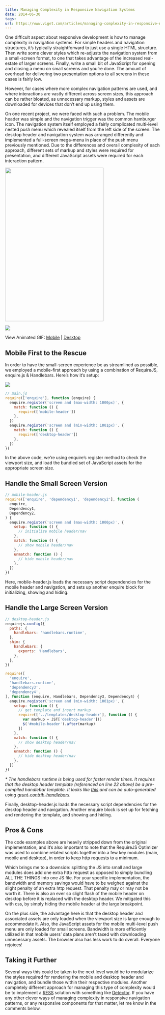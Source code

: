 ```yaml
---
title: Managing Complexity in Responsive Navigation Systems
date: 2014-06-30
tags:
url: https://www.viget.com/articles/managing-complexity-in-responsive-navigation-systems/
---
```


One difficult aspect about responsive development is how to manage complexity in navigation systems. For simple headers and navigation structures, it’s typically straightforward to just use a single HTML structure. Then write some clever styles which re-adjusts the navigation system from a small-screen format, to one that takes advantage of the increased real-estate of larger screens. Finally, write a small bit of JavaScript for opening and closing a menu on small screens and you’re done. The amount of overhead for delivering two presentation options to all screens in these cases is fairly low.

However, for cases where more complex navigation patterns are used, and where interactions are vastly different across screen sizes, this approach can be rather bloated, as unnecessary markup, styles and assets are downloaded for devices that don’t end up using them.

On one recent project, we were faced with such a problem. The mobile header was simple and the navigation trigger was the common hamburger icon. The navigation system itself employed a fairly complicated multi-level nested push menu which revealed itself from the left side of the screen. The desktop header and navigation system was arranged differently and implemented a full-screen mega-menu in place of the push menu previously mentioned. Due to the differences and overall complexity of each approach, different sets of markup and styles were required for presentation, and different JavaScript assets were required for each interaction pattern.

<img
  src="https://viget.com/uploads/image/blog/header-nav-mobile.png"
  width="320"
  height="500"
  alt=""
/>

![](https://viget.com/uploads/image/blog/header-nav-desktop.png)

View Animated GIF: [Mobile](https://viget.com/uploads/image/blog/header-nav-mobile.gif) | [Desktop](https://viget.com/uploads/image/blog/header-nav-desktop.gif)

## Mobile First to the Rescue

In order to have the small-screen experience be as streamlined as possible, we employed a mobile-first approach by using a combination of RequireJS, enquire.js & Handlebars. Here’s how it’s setup:

![](https://viget.com/uploads/image/blog/header-nav-chart.png)

```js
// main.js
require(['enquire'], function (enquire) {
  enquire.register('screen and (max-width: 1000px)', {
    match: function () {
      require(['mobile-header'])
    },
  })
  enquire.register('screen and (min-width: 1001px)', {
    match: function () {
      require(['desktop-header'])
    },
  })
})
```

In the above code, we’re using enquire’s register method to check the viewport size, and load the bundled set of JavaScript assets for the appropriate screen size.

## Handle the Small Screen Version

```js
// mobile-header.js
require(['enquire', 'dependency1', 'dependency2'], function (
  enquire,
  Dependency1,
  Dependency2,
) {
  enquire.register('screen and (max-width: 1000px)', {
    setup: function () {
      // initialize mobile header/nav
    },
    match: function () {
      // show mobile header/nav
    },
    unmatch: function () {
      // hide mobile header/nav
    },
  })
})
```

Here, mobile-header.js loads the necessary script dependencies for the mobile header and navigation, and sets up another enquire block for initializing, showing and hiding.

## Handle the Large Screen Version

```js
// desktop-header.js
requirejs.config({
  paths: {
    handlebars: 'handlebars.runtime',
  },
  shim: {
    handlebars: {
      exports: 'Handlebars',
    },
  },
})

require([
  'enquire',
  'handlebars.runtime',
  'dependency3',
  'dependency4',
], function (enquire, Handlebars, Dependency3, Dependency4) {
  enquire.register('screen and (min-width: 1001px)', {
    setup: function () {
      // get template and insert markup
      require(['../templates/desktop-header'], function () {
        var markup = JST['desktop-header']()
        $('#mobile-header').after(markup)
      })
    },
    match: function () {
      // show desktop header/nav
    },
    unmatch: function () {
      // hide desktop header/nav
    },
  })
})
```

_\* The handlebars runtime is being used for faster render times. It requires that the desktop header template (referenced on line 22 above) be a pre-compiled handlebar template. It looks like [this](http://laravel.io/bin/4XMw8) and can be auto-generated using [grunt-contrib-handlebars](https://github.com/gruntjs/grunt-contrib-handlebars)._

Finally, desktop-header.js loads the necessary script dependencies for the desktop header and navigation. Another enquire block is set up for fetching and rendering the template, and showing and hiding.

## Pros & Cons

The code examples above are heavily stripped down from the original implementation, and it’s also important to note that the RequireJS Optimizer was used to combine related scripts together into a few key modules (main, mobile and desktop), in order to keep http requests to a minimum.

Which brings me to a downside: splitting the JS into small and large modules does add one extra http request as opposed to simply bundling ALL THE THINGS into one JS file. For your specific implementation, the bandwidth and memory savings would have to be weighed against the slight penalty of an extra http request. That penalty may or may not be worth it. There is also an ever so slight flash of the mobile header on desktop before it is replaced with the desktop header. We mitigated this with css, by simply hiding the mobile header at the large breakpoint.

On the plus side, the advantage here is that the desktop header and associated assets are only loaded when the viewport size is large enough to accommodate it. Also, the JavaScript assets for the mobile multi-level push menu are only loaded for small screens. Bandwidth is more efficiently utilized in that mobile users’ data plans aren’t taxed with downloading unnecessary assets. The browser also has less work to do overall. Everyone rejoices!

## Taking it Further

Several ways this could be taken to the next level would be to modularize the styles required for rendering the mobile and desktop header and navigation, and bundle those within their respective modules. Another completely different approach for managing this type of complexity would be to implement a [RESS](http://www.lukew.com/ff/entry.asp?1392) solution with something like [Detector](http://detector.dmolsen.com/). If you have any other clever ways of managing complexity in responsive navigation patterns, or any responsive components for that matter, let me know in the comments below.
